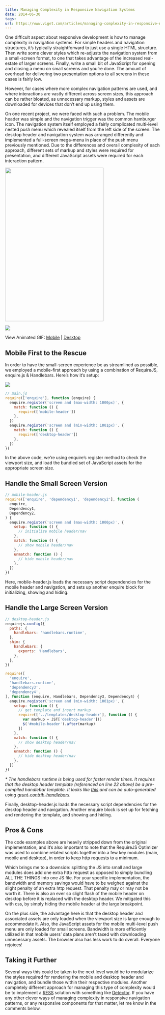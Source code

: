 ```yaml
---
title: Managing Complexity in Responsive Navigation Systems
date: 2014-06-30
tags:
url: https://www.viget.com/articles/managing-complexity-in-responsive-navigation-systems/
---
```


One difficult aspect about responsive development is how to manage complexity in navigation systems. For simple headers and navigation structures, it’s typically straightforward to just use a single HTML structure. Then write some clever styles which re-adjusts the navigation system from a small-screen format, to one that takes advantage of the increased real-estate of larger screens. Finally, write a small bit of JavaScript for opening and closing a menu on small screens and you’re done. The amount of overhead for delivering two presentation options to all screens in these cases is fairly low.

However, for cases where more complex navigation patterns are used, and where interactions are vastly different across screen sizes, this approach can be rather bloated, as unnecessary markup, styles and assets are downloaded for devices that don’t end up using them.

On one recent project, we were faced with such a problem. The mobile header was simple and the navigation trigger was the common hamburger icon. The navigation system itself employed a fairly complicated multi-level nested push menu which revealed itself from the left side of the screen. The desktop header and navigation system was arranged differently and implemented a full-screen mega-menu in place of the push menu previously mentioned. Due to the differences and overall complexity of each approach, different sets of markup and styles were required for presentation, and different JavaScript assets were required for each interaction pattern.

<img
  src="https://viget.com/uploads/image/blog/header-nav-mobile.png"
  width="320"
  height="500"
  alt=""
/>

![](https://viget.com/uploads/image/blog/header-nav-desktop.png)

View Animated GIF: [Mobile](https://viget.com/uploads/image/blog/header-nav-mobile.gif) | [Desktop](https://viget.com/uploads/image/blog/header-nav-desktop.gif)

## Mobile First to the Rescue

In order to have the small-screen experience be as streamlined as possible, we employed a mobile-first approach by using a combination of RequireJS, enquire.js & Handlebars. Here’s how it’s setup:

![](https://viget.com/uploads/image/blog/header-nav-chart.png)

```js
// main.js
require(['enquire'], function (enquire) {
  enquire.register('screen and (max-width: 1000px)', {
    match: function () {
      require(['mobile-header'])
    },
  })
  enquire.register('screen and (min-width: 1001px)', {
    match: function () {
      require(['desktop-header'])
    },
  })
})
```

In the above code, we’re using enquire’s register method to check the viewport size, and load the bundled set of JavaScript assets for the appropriate screen size.

## Handle the Small Screen Version

```js
// mobile-header.js
require(['enquire', 'dependency1', 'dependency2'], function (
  enquire,
  Dependency1,
  Dependency2,
) {
  enquire.register('screen and (max-width: 1000px)', {
    setup: function () {
      // initialize mobile header/nav
    },
    match: function () {
      // show mobile header/nav
    },
    unmatch: function () {
      // hide mobile header/nav
    },
  })
})
```

Here, mobile-header.js loads the necessary script dependencies for the mobile header and navigation, and sets up another enquire block for initializing, showing and hiding.

## Handle the Large Screen Version

```js
// desktop-header.js
requirejs.config({
  paths: {
    handlebars: 'handlebars.runtime',
  },
  shim: {
    handlebars: {
      exports: 'Handlebars',
    },
  },
})

require([
  'enquire',
  'handlebars.runtime',
  'dependency3',
  'dependency4',
], function (enquire, Handlebars, Dependency3, Dependency4) {
  enquire.register('screen and (min-width: 1001px)', {
    setup: function () {
      // get template and insert markup
      require(['../templates/desktop-header'], function () {
        var markup = JST['desktop-header']()
        $('#mobile-header').after(markup)
      })
    },
    match: function () {
      // show desktop header/nav
    },
    unmatch: function () {
      // hide desktop header/nav
    },
  })
})
```

_\* The handlebars runtime is being used for faster render times. It requires that the desktop header template (referenced on line 22 above) be a pre-compiled handlebar template. It looks like [this](http://laravel.io/bin/4XMw8) and can be auto-generated using [grunt-contrib-handlebars](https://github.com/gruntjs/grunt-contrib-handlebars)._

Finally, desktop-header.js loads the necessary script dependencies for the desktop header and navigation. Another enquire block is set up for fetching and rendering the template, and showing and hiding.

## Pros & Cons

The code examples above are heavily stripped down from the original implementation, and it’s also important to note that the RequireJS Optimizer was used to combine related scripts together into a few key modules (main, mobile and desktop), in order to keep http requests to a minimum.

Which brings me to a downside: splitting the JS into small and large modules does add one extra http request as opposed to simply bundling ALL THE THINGS into one JS file. For your specific implementation, the bandwidth and memory savings would have to be weighed against the slight penalty of an extra http request. That penalty may or may not be worth it. There is also an ever so slight flash of the mobile header on desktop before it is replaced with the desktop header. We mitigated this with css, by simply hiding the mobile header at the large breakpoint.

On the plus side, the advantage here is that the desktop header and associated assets are only loaded when the viewport size is large enough to accommodate it. Also, the JavaScript assets for the mobile multi-level push menu are only loaded for small screens. Bandwidth is more efficiently utilized in that mobile users’ data plans aren’t taxed with downloading unnecessary assets. The browser also has less work to do overall. Everyone rejoices!

## Taking it Further

Several ways this could be taken to the next level would be to modularize the styles required for rendering the mobile and desktop header and navigation, and bundle those within their respective modules. Another completely different approach for managing this type of complexity would be to implement a [RESS](http://www.lukew.com/ff/entry.asp?1392) solution with something like [Detector](http://detector.dmolsen.com/). If you have any other clever ways of managing complexity in responsive navigation patterns, or any responsive components for that matter, let me know in the comments below.
